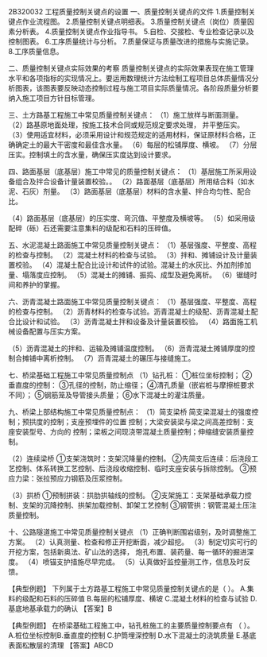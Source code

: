 2B320032	工程质量控制关键点的设置
一、质量控制关键点的文件
1.质量控制关键点作业流程图。
2.质量控制关键点明细表。
3.质量控制关键点（岗位）质量因素分析表。
4.质量控制关键点作业指导书。
5.自检、交接检、专业检查记录以及控制图表。
6.工序质量统计与分析。
7.质量保证与质量改进的措施与实施记录。
8.工序质量信息。

二、质量控制关键点实际效果的考察
质量控制关键点的实际效果表现在施工管理水平和各项指标的实现情况上。要运用数理统计方法绘制工程项目总体质量情况分析图表，该图表要反映动态控制过程与施工项目实际质量情况。各阶段质量分析要纳入施工项目方针目标管理。

三、土方路基工程施工中常见质量控制关键点：
（1）施工放样与断面测量。
（2）路基原地面处理，按施工技术合同或规范规定要求处理， 并平整压实。
（3）使用适宜材料，必须采用设计和规范规定的适用材料，保证原材料合格，正确确定土的最大干密度和最佳含水量。
（6）每层的松铺厚度、横坡。
（7）分层压实。控制填土的含水量，确保压实度达到设计要求。

四、路面基层（底基层）施工中常见的质量控制关键点：
（1）基层施工所采用设备组合及拌合设备计量装置校验。。
（2）路面基层（底基层）所用结合料（如水泥、石灰）剂量。
（3）路面基层（底基层）材料的含水量、拌合均匀性、配合比。

（4）路面基层（底基层）的压实度、弯沉值、平整度及横坡等。
（5）如采用级配碎（砾）石还需要注意集料的级配和石料的压碎值。

五、水泥混凝土路面施工中常见质量控制关键点：
（1）基层强度、平整度、高程的检查与控制。
（2）混凝土材料的检查与试验。
（3）拌和、摊铺设计及计量装置校验。
（4）混凝土配合比设计和试件的试验。混凝土的水灰比、外加剂掺加量、塌落度应控制。
（5）混凝土的摊铺、振捣、成型及避免离析。
（6）锯缝时间和养护的掌握。

六、沥青混凝土路面施工中常见质量控制关键点：
（1）基层强度、平整度、高程的检查与控制。
（2）沥青材料的检查与试验。沥青混凝土的级配、沥青混凝土配合比设计和试验。
（3）沥青混凝土拌和设备及计量装置校验。
（4）路面施工机械设备配置与压实方案。

（5）沥青混凝土的拌和、运输及摊铺温度控制。
（6）沥青混凝土摊铺厚度的控制合摊铺中离析控制。
（7）沥青混凝土的碾压与接缝施工。

七、桥梁基础工程施工中常见质量控制点
（1）钻孔桩：
①桩位坐标控制；
②垂直度的控制：
③孔径的控制，防止缩径；
④清孔质量（嵌岩桩与摩擦桩要求不同）；
⑤钢筋笼及导管接头质量；
⑥水下混凝土的灌注质量。

九、桥梁上部结构施工中常见质量控制点：
（1）简支梁桥
简支梁混凝土的强度控制；预拱度的控制；支座预埋件的位置 控制；大梁安装梁与梁之间高差控制：支座安装型号、方向的 控制；梁板之间现浇带混凝土质量控制；伸缩缝安装质量控制。

（2）连续梁桥
①支架浇筑时：支架沉降量的控制。
②先简支后连续：后浇段工艺控制、体系转换工艺控制、后浇段收缩控制、临时支座安装与拆除控制。
③预应力梁：张拉预应力钢筋及压浆控制。

（3）拱桥
①预制拼装：拱肋拱轴线的控制。
②支架施工：支架基础承载力控制、支架的沉降控制、拱架加载控制、卸架工艺控制
③钢管拱：钢管混凝土压注质量控制。

十、公路隧道施工中常见质量控制关键点
（1）正确判断围岩级别，及时调整施工方案。
（2）认真测量、检查和修正开挖断面，减少超挖。
（3）制定切实可行的开挖方案，包括新奥法、矿山法的选择， 炮孔布置、装药量、每一循环的掘进深度。
（4）喷锚支护措施尽早完成。
（5）认真做好监控量测工作，信息及时反馈。

【典型例题】
下列属于土方路基工程施工中常见质量控制关键点的是（	）。
A.集料的级配和石料的压碎值
B.每层的松铺厚度、横坡
C.混凝土材料的检查与试验
D.基底地基承载力的确认
【答案】B

【典型例题】
在桥梁基础工程施工中，钻孔桩施工的主要质量控制要点有
（	）。
A.桩位坐标控制B.垂直度的控制
C.护筒埋深控制
D.水下混凝土的浇筑质量
E.基底表面松散层的清理
【答案】ABCD
